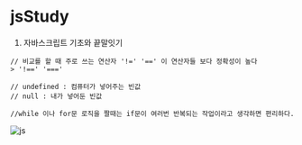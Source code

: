 # jsStudy 
1. 자바스크립트 기초와 끝말잇기

```
// 비교를 할 때 주로 쓰는 연산자 '!=' '==' 이 연산자들 보다 정확성이 높다
> '!==' '==='

// undefined : 컴퓨터가 넣어주는 빈값
// null : 내가 넣어둔 빈값 

//while 이나 for문 로직을 짤때는 if문이 여러번 반복되는 작업이라고 생각하면 편리하다.

```

![js](https://user-images.githubusercontent.com/71861051/107952123-b24fe200-6fdc-11eb-9dba-a0b3c43c1eaf.jpg)


